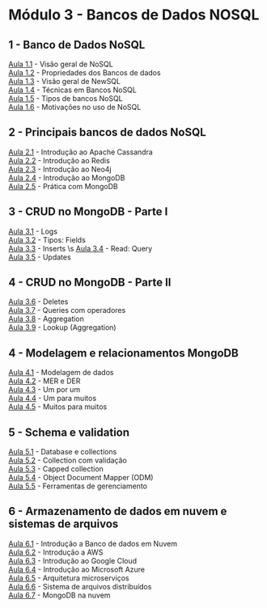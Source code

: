 # **Módulo 3 - Bancos de Dados NOSQL**


## **1 - Banco de Dados NoSQL**
[Aula 1.1](https://www.youtube.com/watch?v=vBw0HgA-67U) - Visão geral de NoSQL \
[Aula 1.2](https://www.youtube.com/watch?v=K5eyN4FYywc) - Propriedades dos Bancos de dados \
[Aula 1.3](https://www.youtube.com/watch?v=1k9hZrrk9rM) - Visão geral de NewSQL\
[Aula 1.4](https://www.youtube.com/watch?v=QxUgNyTgPdE) - Técnicas em Bancos NoSQL\
[Aula 1.5](https://www.youtube.com/watch?v=IoqDa2fiqI8) - Tipos de bancos NoSQL\
[Aula 1.6](https://www.youtube.com/watch?v=u5j7TRpSkxo) - Motivações no uso de NoSQL


## **2 - Principais bancos de dados NoSQL**
[Aula 2.1](https://www.youtube.com/watch?v=HIcbO9EcgzI) - Introdução ao Apache Cassandra \
[Aula 2.2](https://www.youtube.com/watch?v=tcBpGFUKTNo) - Introdução ao Redis \
[Aula 2.3](https://www.youtube.com/watch?v=eu4xB70VULQ) - Introdução ao Neo4j \
[Aula 2.4](https://www.youtube.com/watch?v=ZhhZopBNYqY) - Introdução ao MongoDB \
[Aula 2.5](https://www.youtube.com/watch?v=ti-Ouyap8OE) - Prática com MongoDB


## **3 - CRUD no MongoDB - Parte I**
[Aula 3.1](https://www.youtube.com/watch?v=VHYWi0kCaIM) - Logs \
[Aula 3.2](https://www.youtube.com/watch?v=yA9mCKed0Ts) - Tipos: Fields \
[Aula 3.3](https://www.youtube.com/watch?v=xlAHWFpdpAg) - Inserts \s
[Aula 3.4](https://www.youtube.com/watch?v=Og4n5gpIjGk) - Read: Query \
[Aula 3.5](https://www.youtube.com/watch?v=4E88TFAvVvk) - Updates 

## **4 - CRUD no MongoDB - Parte II**
[Aula 3.6](https://www.youtube.com/watch?v=Py40hjJIw0U) - Deletes \
[Aula 3.7](https://www.youtube.com/watch?v=0FcSclsTgKE) - Queries com operadores \
[Aula 3.8](https://www.youtube.com/watch?v=-EA2RbnTb6o) - Aggregation\
[Aula 3.9](https://www.youtube.com/watch?v=uP9d6_LcZY8) - Lookup (Aggregation)

## **4 - Modelagem e relacionamentos MongoDB**
[Aula 4.1](https://www.youtube.com/watch?v=-0JMRvCKURI) - Modelagem de dados \
[Aula 4.2](https://www.youtube.com/watch?v=7hQ1xDi9jU0) - MER e DER \
[Aula 4.3](https://www.youtube.com/watch?v=MhUC4JSm96A) - Um por um\
[Aula 4.4](https://www.youtube.com/watch?v=oUsptMgKUtE) - Um para muitos \
[Aula 4.5](https://www.youtube.com/watch?v=5MmM7mv0IKI) - Muitos para muitos


## **5 - Schema e validation**
[Aula 5.1](https://www.youtube.com/watch?v=0riIJaKwijU) - Database e collections\
[Aula 5.2](https://www.youtube.com/watch?v=XbRgCjOhkiM) - Collection com validação \
[Aula 5.3](https://www.youtube.com/watch?v=gR2Z0PuTwsg) - Capped collection\
[Aula 5.4](https://www.youtube.com/watch?v=FSTv5OiPqt4) - Object Document Mapper (ODM) \
[Aula 5.5](https://www.youtube.com/watch?v=lKIsIZu4iPs) - Ferramentas de gerenciamento


## **6 - Armazenamento de dados em nuvem e sistemas de arquivos**
[Aula 6.1](https://www.youtube.com/watch?v=5qmluq-R65A) - Introdução a Banco de dados em Nuvem\
[Aula 6.2](https://www.youtube.com/watch?v=O0Snd5GmKC0) - Introdução a AWS \
[Aula 6.3](https://www.youtube.com/watch?v=U3aRMAOJDew) - Introdução ao Google Cloud \
[Aula 6.4](https://www.youtube.com/watch?v=SPnpmhd5Z2Q) - Introdução ao Microsoft Azure \
[Aula 6.5](https://www.youtube.com/watch?v=judE-YYbV0o) - Arquitetura microserviços \
[Aula 6.6](https://www.youtube.com/watch?v=kKhDAwHJ7mU) - Sistema de arquivos distribuídos \
[Aula 6.7](https://www.youtube.com/watch?v=0UtAANc-uWg) - MongoDB na nuvem
